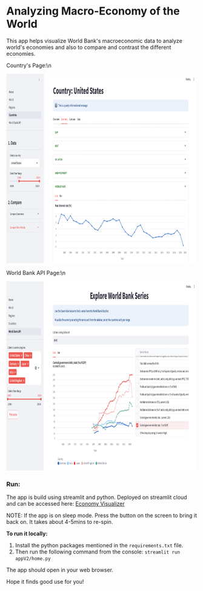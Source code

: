 # Analyzing Macro-Economy of the World
 
This app helps visualize World Bank's macroeconomic data to analyze world's economies and also to compare and contrast the different economies. 

Country's Page:\n

<img src="imgs/country_page.png" width="500" height="500"/>
<!-- ![Screenshot of the Country page!](/imgs/country_page.png) -->

World Bank API Page:\n

<img src="imgs/world_bank_page.png" width="500" height="500" />
<!-- ![Screenshot of the World Bank API page!](/imgs/world_bank_page.png) -->


### Run:
The app is build using streamlit and python. Deployed on streamlit cloud and can be accessed here: [Economy Visualizer](https://visualize-economies.streamlit.app/)

NOTE: If the app is on sleep mode. Press the button on the screen to bring it back on. It takes about 4-5mins to re-spin.

**To run it locally:**
1. Install the python packages mentioned in the `requirements.txt` file. 
2. Then run the following command from the console: `streamlit run appV2/home.py`

The app should open in your web browser.


Hope it finds good use for you!
